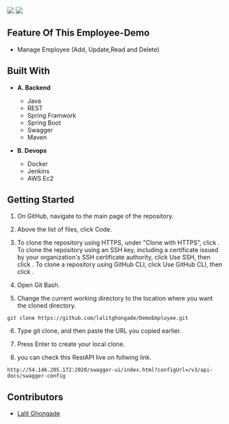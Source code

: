 ![](https://img.shields.io/badge/Spring%20Boot-v2.4.10-success?style=for-the-badge&logo=spring)
![](https://img.shields.io/badge/Maven-v3.8.1-informational?style=for-the-badge) 


## Feature Of This Employee-Demo

  - Manage Employee (Add, Update,Read and Delete)
   
## Built With
- **A. Backend**
  - Java
  - REST
  - Spring Framwork
  - Spring Boot
  - Swagger
  - Maven
  
  
- **B. Devops**
  - Docker
  - Jenkins
  - AWS Ec2
  
  
## Getting Started
1. On GitHub, navigate to the main page of the repository.
2. Above the list of files, click  Code.
3. To clone the repository using HTTPS, under "Clone with HTTPS", click . To clone the repository using an SSH key, including a certificate issued by your organization's SSH certificate authority, click Use SSH, then click . To clone a repository using GitHub CLI, click Use GitHub CLI, then click .
4. Open Git Bash.

5. Change the current working directory to the location where you want the cloned directory.

```github
git clone https://github.com/lalitghongade/DemoEmployee.git
```
6. Type git clone, and then paste the URL you copied earlier.

7. Press Enter to create your local clone.
8. you can check this RestAPI live on follwing link.

```Employee RestAPI
http://54.146.205.172:2020/swagger-ui/index.html?configUrl=/v3/api-docs/swagger-config
```

## Contributors
- [Lalit Ghongade](https://github.com/lalitghongade)

